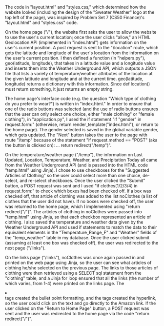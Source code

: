 The code in "layout.html" and "styles.css," which determined how the website looked
(including the design of the "Sweater Weather" logo at the top left of the page), was inspired by
Problem Set 7 (CS50 Finance)'s "layout.html" and "styles.css" code.

On the home page ("/"), the website first asks the user to allow the website to use the user's current location;
once the user clicks "allow," an HTML Geolocation API (implemented in "index.html") gets
information on the user's current position. A post request is sent to the "/location" route, which gets the
latitude and longitude of the user's location from the information on the user's current position. I then
defined a function (in "helpers.py"), geo(latitude, longitude), that takes in a latitude value and a longitude value and
inserts them into the Weather Underground API, which outputs a JSON file that lists a variety of temperature/weather
attributes of the location at the given latitude and longitude and at the current time. geo(latitude, longitude)
returns a dictionary with this information. Since def location() must return something, it just returns an empty string.

The home page's interface code (e.g. the question "Which type of clothing do you prefer to wear?") is written in "index.html."
In order to ensure that one of the radio buttons was selected (and the use of radio buttons ensures that the user
can only select one choice, either "male clothing" or "female clothing"), in "application.py", I used the if statement
"if "gender" in request.form:" (otherwise, return render_template("index.html"), or return to the home page). The gender
selected is saved in the global variable gender, which gets updated. The "Next" button takes the user to the page with route
"/temp" because of the statement "if request.method == "POST" (aka the button is clicked on): ... return redirect("/temp")".

On the temperature/weather page ("/temp"), the information on Last Updated, Location, Temperature, Weather, and Precipitation
Today all came from the Weather Underground API (and is passed into the HTML code "temp.html" using Jinja). I chose to use
checkboxes for the "Suggested Articles of Clothing" so the user could select more than one choice, de-select, and re-select
checkboxes. Once the user clicked the "Submit" button, a POST request was sent and I used "if clothes(1/2/3/4) in request.form:"
to check which boxes had been checked off. If a box was checked off, that article of clothing was added to the list noClothes
(a list of clothes that the user did not have). If no boxes were checked off, the user was returned to the home page, which
I implemented using "return redirect("/")". The articles of clothing in noClothes were passed into "temp.html" using
Jinja, so that each checkbox represented an article of clothing. I also saved the temperature and weather data
given by the Weather Underground API and used if statements to match the data to their equivalent elements in the
"Temperature_Range_F" and "Weather" fields of the "temp_weather" table in my database. Once the user clicked submit
(assuming at least one box was checked off), the user was redirected to the next page ("/links").

On the links page ("/links"), noClothes was once again passed in and printed on the web page using Jinja, so the user
can see what articles of clothing he/she selected on the previous page. The links to those articles of clothing were then
retrieved using a SELECT sql statement from the "clothing" table, and a Jinja for loop ensured that all the links (the
number of which varies, from 1-4) were printed on the links page. The <li></li> tags created the bullet point formatting, and
the <a href="url"></a> tags created the hyperlink, so the user could click on the text and go directly to the Amazon link.
If the user clicked on the "Return to Home Page" button, a POST request was sent and the user was redirected to the home page
via the code "return redirect("/")".